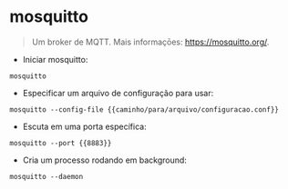 # mosquitto

> Um broker de MQTT.
> Mais informaçōes: <https://mosquitto.org/>.

- Iniciar mosquitto:

`mosquitto`

- Especificar um arquivo de configuração para usar:

`mosquitto --config-file {{caminho/para/arquivo/configuracao.conf}}`

- Escuta em uma porta específica:

`mosquitto --port {{8883}}`

- Cria um processo rodando em background:

`mosquitto --daemon`
